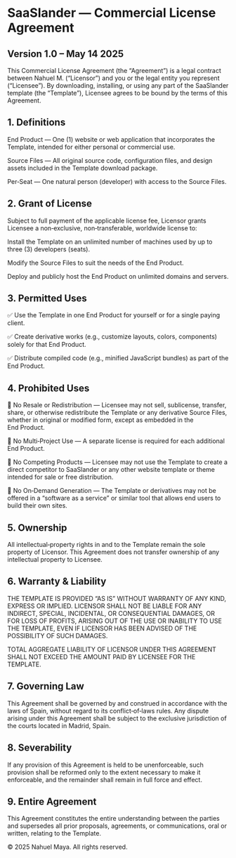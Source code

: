 # SaaSlander — Commercial License Agreement

## Version 1.0 – May 14 2025

This Commercial License Agreement (the “Agreement”) is a legal contract between Nahuel M. (“Licensor”) and you or the legal entity you represent (“Licensee”). By downloading, installing, or using any part of the SaaSlander template (the “Template”), Licensee agrees to be bound by the terms of this Agreement.

## 1. Definitions

End Product — One (1) website or web application that incorporates the Template, intended for either personal or commercial use.

Source Files — All original source code, configuration files, and design assets included in the Template download package.

Per‑Seat — One natural person (developer) with access to the Source Files.

## 2. Grant of License

Subject to full payment of the applicable license fee, Licensor grants Licensee a non‑exclusive, non‑transferable, worldwide license to:

Install the Template on an unlimited number of machines used by up to three (3) developers (seats).

Modify the Source Files to suit the needs of the End Product.

Deploy and publicly host the End Product on unlimited domains and servers.

## 3. Permitted Uses

✅ Use the Template in one End Product for yourself or for a single paying client.

✅ Create derivative works (e.g., customize layouts, colors, components) solely for that End Product.

✅ Distribute compiled code (e.g., minified JavaScript bundles) as part of the End Product.

## 4. Prohibited Uses

🚫 No Resale or Redistribution — Licensee may not sell, sublicense, transfer, share, or otherwise redistribute the Template or any derivative Source Files, whether in original or modified form, except as embedded in the End Product.

🚫 No Multi‑Project Use — A separate license is required for each additional End Product.

🚫 No Competing Products — Licensee may not use the Template to create a direct competitor to SaaSlander or any other website template or theme intended for sale or free distribution.

🚫 No On‑Demand Generation — The Template or derivatives may not be offered in a “software as a service” or similar tool that allows end users to build their own sites.

## 5. Ownership

All intellectual‑property rights in and to the Template remain the sole property of Licensor. This Agreement does not transfer ownership of any intellectual property to Licensee.

## 6. Warranty & Liability

THE TEMPLATE IS PROVIDED “AS IS” WITHOUT WARRANTY OF ANY KIND, EXPRESS OR IMPLIED. LICENSOR SHALL NOT BE LIABLE FOR ANY INDIRECT, SPECIAL, INCIDENTAL, OR CONSEQUENTIAL DAMAGES, OR FOR LOSS OF PROFITS, ARISING OUT OF THE USE OR INABILITY TO USE THE TEMPLATE, EVEN IF LICENSOR HAS BEEN ADVISED OF THE POSSIBILITY OF SUCH DAMAGES.

TOTAL AGGREGATE LIABILITY OF LICENSOR UNDER THIS AGREEMENT SHALL NOT EXCEED THE AMOUNT PAID BY LICENSEE FOR THE TEMPLATE.

## 7. Governing Law

This Agreement shall be governed by and construed in accordance with the laws of Spain, without regard to its conflict‑of‑laws rules. Any dispute arising under this Agreement shall be subject to the exclusive jurisdiction of the courts located in Madrid, Spain.

## 8. Severability

If any provision of this Agreement is held to be unenforceable, such provision shall be reformed only to the extent necessary to make it enforceable, and the remainder shall remain in full force and effect.

## 9. Entire Agreement

This Agreement constitutes the entire understanding between the parties and supersedes all prior proposals, agreements, or communications, oral or written, relating to the Template.

© 2025 Nahuel Maya. All rights reserved.
